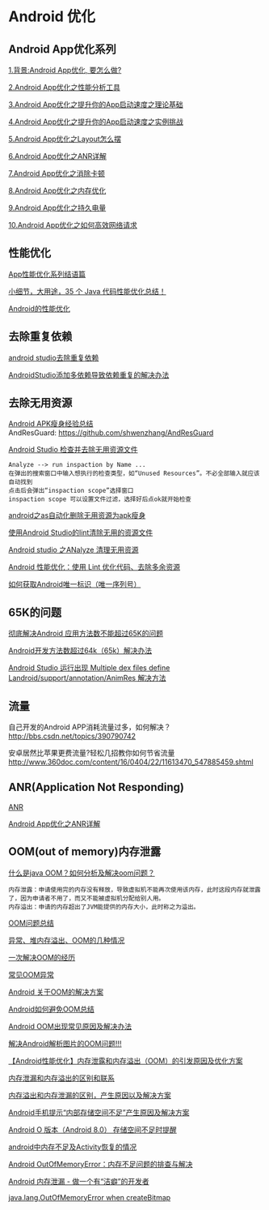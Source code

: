 Android 优化
===

Android App优化系列
---

[1.背景:Android App优化, 要怎么做?](https://www.jianshu.com/p/f7006ab64da7)  

[2.Android App优化之性能分析工具](https://www.jianshu.com/p/da2a4bfcba68)  

[3.Android App优化之提升你的App启动速度之理论基础](https://www.jianshu.com/p/98c1656a357a)  

[4.Android App优化之提升你的App启动速度之实例挑战](https://www.jianshu.com/p/4f10c9a10ac9)  

[5.Android App优化之Layout怎么摆](https://www.jianshu.com/p/4943dae4c333)  

[6.Android App优化之ANR详解](https://www.jianshu.com/p/6d855e984b99)  

[7.Android App优化之消除卡顿](https://www.jianshu.com/p/1fb065c806e6)  

[8.Android App优化之内存优化](https://www.jianshu.com/p/48475df838d9)  

[9.Android App优化之持久电量](https://www.jianshu.com/p/c55ef05c0047)  

[10.Android App优化之如何高效网络请求](https://www.jianshu.com/p/d4c2c62ffc35)  

性能优化
---

[App性能优化系列结语篇](http://blog.lmj.wiki/2016/11/06/app-opti/app_opt_summary/)  

[小细节，大用途，35 个 Java 代码性能优化总结！](https://segmentfault.com/p/1210000008638186/read)  

[Android的性能优化](http://www.jianshu.com/p/be05874965d4)  

去除重复依赖
---
[android studio去除重复依赖](https://www.csdn.net/gather_20/MtTakg2sOTg0MC1ibG9n.html)  

[AndroidStudio添加多依赖导致依赖重复的解决办法](https://blog.csdn.net/zhang721677/article/details/79752433)  


去除无用资源
---
[Android APK瘦身经验总结](http://www.jianshu.com/p/bfe44ef18aca)  
AndResGuard: https://github.com/shwenzhang/AndResGuard

[Android Studio 检查并去除无用资源文件](https://www.jianshu.com/p/51da2d4492e1)  
~~~
Analyze --> run inspaction by Name ...
在弹出的搜索窗口中输入想执行的检查类型，如“Unused Resources”。不必全部输入就应该自动找到
点击后会弹出“inspaction scope”选择窗口
inspaction scope 可以设置文件过滤，选择好后点ok就开始检查
~~~

[android之as自动化删除无用资源为apk瘦身](http://blog.csdn.net/zhongwn/article/details/52769927)  

[使用Android Studio的lint清除无用的资源文件](http://waychel.com/shi-yong-android-studiode-lintqing-chu-wu-yong-de-zi-yuan-wen-jian/)  

[Android studio 之ANalyze 清理无用资源](http://blog.csdn.net/qulonglong110/article/details/51911261)  

[Android 性能优化：使用 Lint 优化代码、去除多余资源](http://blog.csdn.net/u011240877/article/details/54141714)  

[如何获取Android唯一标识（唯一序列号）](http://blog.csdn.net/ljz2009y/article/details/22895297)  

65K的问题
---
[彻底解决Android 应用方法数不能超过65K的问题](http://www.itnose.net/detail/6168594.html)  

[Android开发方法数超过64k（65k）解决办法](http://www.jianshu.com/p/271668909cc6)  

[Android Studio 运行出现 Multiple dex files define Landroid/support/annotation/AnimRes 解决方法](http://www.cnblogs.com/liulipeng/p/4345179.html)  

流量  
---
自己开发的Android APP消耗流量过多，如何解决？
http://bbs.csdn.net/topics/390790742

安卓居然比苹果更费流量?轻松几招教你如何节省流量
http://www.360doc.com/content/16/0404/22/11613470_547885459.shtml

ANR(Application Not Responding)
---

[ANR](https://baike.baidu.com/item/ANR/1585630?fr=aladdin)  

[Android App优化之ANR详解](https://www.jianshu.com/p/6d855e984b99)  

 OOM(out of memory)内存泄露
---

[什么是java OOM？如何分析及解决oom问题？](https://www.cnblogs.com/ThinkVenus/p/6805495.html)  
```
内存泄露：申请使用完的内存没有释放，导致虚拟机不能再次使用该内存，此时这段内存就泄露了，因为申请者不用了，而又不能被虚拟机分配给别人用。  
内存溢出：申请的内存超出了JVM能提供的内存大小，此时称之为溢出。
```

[OOM问题总结](https://blog.csdn.net/lj19851227/article/details/44018465)  

[异常、堆内存溢出、OOM的几种情况](https://blog.csdn.net/sinat_29912455/article/details/51125748)  

[一次解决OOM的经历](https://segmentfault.com/a/1190000005180612)  

[常见OOM异常](https://blog.csdn.net/qq_33450379/article/details/53731318)  

[Android 关于OOM的解决方案](https://blog.csdn.net/leehong2005/article/details/8056608)  

[Android如何避免OOM总结](https://blog.csdn.net/ljx19900116/article/details/50037627)  

[Android OOM出现常见原因及解决办法](https://blog.csdn.net/hudfang/article/details/51781997)  

[解决Android解析图片的OOM问题!!!](https://blog.csdn.net/Android_Tutor/article/details/8099918)  

[【Android性能优化】内存泄露和内存溢出（OOM）的引发原因及优化方案](https://blog.csdn.net/mxm691292118/article/details/51020023)  

[内存泄漏和内存溢出的区别和联系](https://blog.csdn.net/ruiruihahaha/article/details/70270574)  

[内存溢出和内存泄漏的区别，产生原因以及解决方案](https://blog.csdn.net/ShanYu1198124123/article/details/52414392)  

[Android手机提示“内部存储空间不足”产生原因及解决方案](https://blog.csdn.net/iteye_11192/article/details/82614601)   

[Android O 版本（Android 8.0） 存储空间不足时提醒](https://blog.csdn.net/rzc0525/article/details/85759819)  

[android中内存不足及Activity恢复的情况](https://www.jianshu.com/p/04a8d85807ca)  

[Android OutOfMemoryError：内存不足问题的排查与解决](https://www.jianshu.com/p/db98a40e0455)  

[Android 内存泄漏 - 做一个有“洁癖”的开发者](https://www.jianshu.com/p/44d26d355a56)  


[java.lang.OutOfMemoryError when createBitmap](https://stackoverflow.com/questions/41895852/java-lang-outofmemoryerror-when-createbitmap)  







